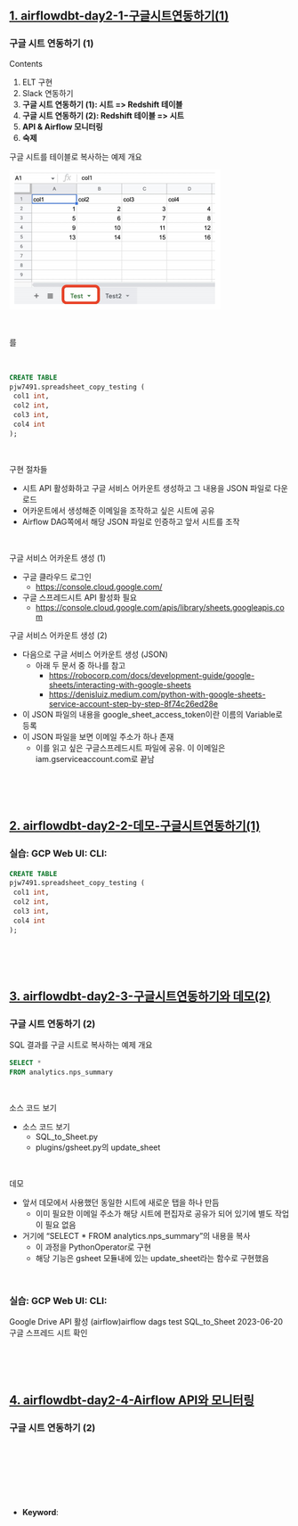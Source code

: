 ## <u>1. airflowdbt-day2-1-구글시트연동하기(1)</u>

### 구글 시트 연동하기 (1)

Contents

1. ELT 구현
2. Slack 연동하기
3. **구글 시트 연동하기 (1): 시트 => Redshift 테이블**
4. **구글 시트 연동하기 (2): Redshift 테이블 => 시트**
5. **API & Airflow 모니터링**
6. **숙제**

구글 시트를 테이블로 복사하는 예제 개요

![this_screenshot](./img/1.PNG)

<br>

를

<br>

```SQL
CREATE TABLE
pjw7491.spreadsheet_copy_testing (
 col1 int,
 col2 int,
 col3 int,
 col4 int
);
```

<br>

구현 절차들

- 시트 API 활성화하고 구글 서비스 어카운트 생성하고 그 내용을 JSON 파일로 다운로드
- 어카운트에서 생성해준 이메일을 조작하고 싶은 시트에 공유
- Airflow DAG쪽에서 해당 JSON 파일로 인증하고 앞서 시트를 조작

<br>

구글 서비스 어카운트 생성 (1)

- 구글 클라우드 로그인
  - https://console.cloud.google.com/
- 구글 스프레드시트 API 활성화 필요
  - https://console.cloud.google.com/apis/library/sheets.googleapis.com

구글 서비스 어카운트 생성 (2)

- 다음으로 구글 서비스 어카운트 생성 (JSON)
  - 아래 두 문서 중 하나를 참고
    - https://robocorp.com/docs/development-guide/google-sheets/interacting-with-google-sheets
    - https://denisluiz.medium.com/python-with-google-sheets-service-account-step-by-step-8f74c26ed28e
- 이 JSON 파일의 내용을 google_sheet_access_token이란 이름의 Variable로 등록
- 이 JSON 파일을 보면 이메일 주소가 하나 존재
  - 이를 읽고 싶은 구글스프레드시트 파일에 공유. 이 이메일은 iam.gserviceaccount.com로 끝남

<br>
<br>
<br>

## <u>2. airflowdbt-day2-2-데모-구글시트연동하기(1)</u>

### 실습: GCP Web UI: CLI:

```SQL
CREATE TABLE
pjw7491.spreadsheet_copy_testing (
 col1 int,
 col2 int,
 col3 int,
 col4 int
);
```

<br>
<br>
<br>

## <u>3. airflowdbt-day2-3-구글시트연동하기와 데모(2)</u>

### 구글 시트 연동하기 (2)

SQL 결과를 구글 시트로 복사하는 예제 개요

```SQL
SELECT *
FROM analytics.nps_summary
```

<br>

소스 코드 보기

- 소스 코드 보기
  - SQL_to_Sheet.py
  - plugins/gsheet.py의 update_sheet

<br>

데모

- 앞서 데모에서 사용했던 동일한 시트에 새로운 탭을 하나 만듬
  - 이미 필요한 이메일 주소가 해당 시트에 편집자로 공유가 되어 있기에 별도 작업이 필요 없음
- 거기에 “SELECT \* FROM analytics.nps_summary”의 내용을 복사
  - 이 과정을 PythonOperator로 구현
  - 해당 기능은 gsheet 모듈내에 있는 update_sheet라는 함수로 구현했음

<br>

### 실습: GCP Web UI: CLI:

Google Drive API 활성
(airflow)airflow dags test SQL_to_Sheet 2023-06-20
구글 스프레드 시트 확인

<br>
<br>
<br>

## <u>4. airflowdbt-day2-4-Airflow API와 모니터링</u>

### 구글 시트 연동하기 (2)

<br>
<br>
<br>
<br>
<br>
<br>

- **Keyword**:

<br>
<br>
<br>
<br>
<br>
<br>
